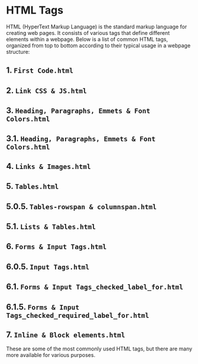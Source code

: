 # HTML Tags

HTML (HyperText Markup Language) is the standard markup language for creating web pages. It consists of various tags that define different elements within a webpage. Below is a list of common HTML tags, organized from top to bottom according to their typical usage in a webpage structure:

## 1. `First Code.html`

## 2. `Link CSS & JS.html`

## 3. `Heading, Paragraphs, Emmets & Font Colors.html`

## 3.1. `Heading, Paragraphs, Emmets & Font Colors.html`

## 4. `Links & Images.html`

## 5. `Tables.html`

## 5.0.5. `Tables-rowspan & columnspan.html`

## 5.1. `Lists & Tables.html`

## 6. `Forms & Input Tags.html`

## 6.0.5. `Input Tags.html`

## 6.1. `Forms & Input Tags_checked_label_for.html`

## 6.1.5. `Forms & Input Tags_checked_required_label_for.html`

## 7. `Inline & Block elements.html`
These are some of the most commonly used HTML tags, but there are many more available for various purposes.
